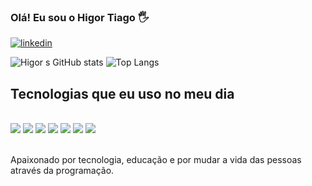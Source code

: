 
### Olá! Eu sou o Higor Tiago 🖐️

[![linkedin](https://img.shields.io/badge/LinkedIn-0077B5?style=for-the-badge&logo=linkedin&logoColor=white)](https://www.linkedin.com/in/higor-tiago)


![Higor s GitHub stats](https://github-readme-stats.vercel.app/api?username=Higorthiago&show_icons=true&theme=dracula)
![Top Langs](https://github-readme-stats.vercel.app/api/top-langs/?username=Higorthiago&size_weight=0.5&count_weight=0.5)

## Tecnologias que eu uso no meu dia

<div style="display: inline_block"><br/>
 <img src="https://img.shields.io/badge/HTML5-E34F26?style=for-the-badge&logo=html5&logoColor=white"/>
 <img src="https://img.shields.io/badge/CSS3-1572B6?style=for-the-badge&logo=css3&logoColor=white"/>
 <img src="https://img.shields.io/badge/JavaScript-323330?style=for-the-badge&logo=javascript&logoColor=F7DF1E"/>
 <img src="https://img.shields.io/badge/React-20232A?style=for-the-badge&logo=react&logoColor=61DAFB"/>
 <img src="https://img.shields.io/badge/TypeScript-007ACC?style=for-the-badge&logo=typescript&logoColor=white"/>
 <img src="https://img.shields.io/badge/Node.js-43853D?style=for-the-badge&logo=node.js&logoColor=white"/>
 <img src="https://img.shields.io/badge/MongoDB-4EA94B?style=for-the-badge&logo=mongodb&logoColor=white"/>
</div><br/>

Apaixonado por tecnologia, educação e por mudar a vida das pessoas através da programação.
